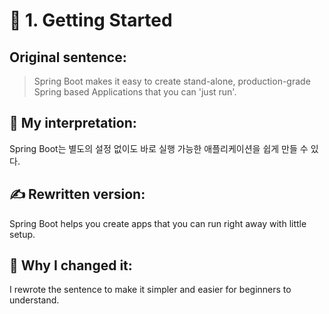 # 📘 1. Getting Started

## Original sentence:
> Spring Boot makes it easy to create stand-alone, production-grade Spring based Applications that you can 'just run'.

## 🧠 My interpretation:
Spring Boot는 별도의 설정 없이도 바로 실행 가능한 애플리케이션을 쉽게 만들 수 있다.

## ✍️ Rewritten version:
Spring Boot helps you create apps that you can run right away with little setup.

## 💬 Why I changed it:
I rewrote the sentence to make it simpler and easier for beginners to understand.